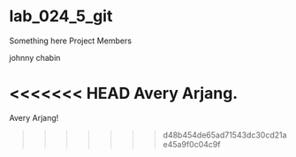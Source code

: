 # lab_024_5_git

Something here Project Members

johnny chabin

<<<<<<< HEAD
Avery Arjang.
=======
Avery Arjang!
>>>>>>> d48b454de65ad71543dc30cd21ae45a9f0c04c9f
